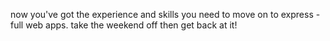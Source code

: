 now you've got the experience and skills you need to move on to express - full web apps.  take the weekend off then get back at it!